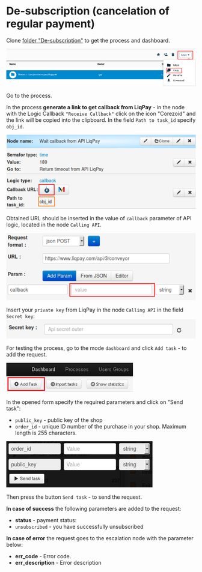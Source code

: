 # De-subscription (cancelation of regular payment)

Clone [folder "De-subscription"](https://admin.corezoid.com/folder/conv/1923) to get the process and dashboard.

![](../img/copy_folder.png)

Go to the process.

In the process **generate a link to get callback from LiqPay** - in the node with the Logic Callback `"Receive Callback"` click on the icon "Corezoid" and the link will be copied into the clipboard.
In the field `Path to task_id` specify `obj_id`.

![](../img/corezoid_callback.png)

Obtained URL should be inserted in the value of `callback` parameter of API logic, located in the node `Calling API`.

![](../img/liqpay_callback.png)

Insert your `private key` from LiqPay in the node `Calling API` in the field `Secret key`:
![](../img/api_secret_outer.png)

For testing the process, go to the mode `dashboard` and click `Add task` - to add the request.

![](../img/mandrill_dashboard.png)

In the opened form specify the required parameters and click on "Send task":

* `public_key` - public key of the shop
* `order_id` - unique ID number of the purchase in your shop. Maximum length is 255 characters.

![](../img/unsubscribe.png)

Then press the button `Send task` - to send the request.

**In case of success** the following parameters are added to the request:
* **status**  - payment status:
 * `unsubscribed` - you have successfully unsubscribed

**In case of error** the request goes to the escalation node with the parameter below:
* **err_code** - Error code.
* **err_description** - Error description

